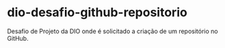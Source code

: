 # dio-desafio-github-repositorio
Desafio de Projeto da DIO onde é solicitado a criação de um repositório no GitHub.
